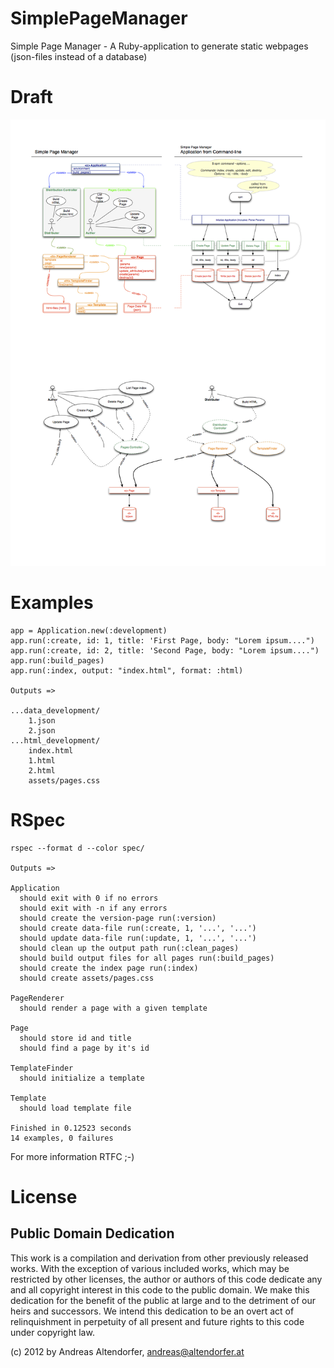 SimplePageManager
=================

Simple Page Manager - A Ruby-application to generate static webpages (json-files instead of a database)


Draft
=====

![SPM Draft](./doc/spm-drafts.png "Simple Page Manager - Draft")


Examples
========

    app = Application.new(:development)
    app.run(:create, id: 1, title: 'First Page, body: "Lorem ipsum....")
    app.run(:create, id: 2, title: 'Second Page, body: "Lorem ipsum....")
    app.run(:build_pages)
    app.run(:index, output: "index.html", format: :html)

    Outputs =>

    ...data_development/
        1.json
        2.json
    ...html_development/
        index.html
        1.html
        2.html
        assets/pages.css

RSpec
=====

    rspec --format d --color spec/

    Outputs =>

    Application
      should exit with 0 if no errors
      should exit with -n if any errors
      should create the version-page run(:version)
      should create data-file run(:create, 1, '...', '...')
      should update data-file run(:update, 1, '...', '...')
      should clean up the output path run(:clean_pages)
      should build output files for all pages run(:build_pages)
      should create the index page run(:index)
      should create assets/pages.css

    PageRenderer
      should render a page with a given template

    Page
      should store id and title
      should find a page by it's id

    TemplateFinder
      should initialize a template

    Template
      should load template file

    Finished in 0.12523 seconds
    14 examples, 0 failures


For more information RTFC ;-)


License
=======

Public Domain Dedication
------------------------

This work is a compilation and derivation from other previously released works. With the exception of
various included works, which may be restricted by other licenses, the author or authors of this code
dedicate any and all copyright interest in this code to the public domain. We make this dedication for
the benefit of the public at large and to the detriment of our heirs and successors. We intend this
dedication to be an overt act of relinquishment in perpetuity of all present and future rights to this
code under copyright law.

(c) 2012 by Andreas Altendorfer, <andreas@altendorfer.at>